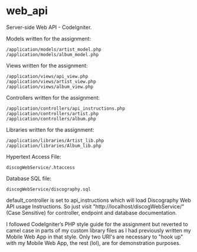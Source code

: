 web_api
=======

Server-side Web API - CodeIgniter.

Models written for the assignment:

	/application/models/artist_model.php
	/application/models/album_model.php

Views  written for the assignment:

	/application/views/api_view.php
	/application/views/artist_view.php
	/application/views/album_view.php

Controllers written for the assignment:

	/application/controllers/api_instructions.php
	/application/controllers/artist.php
	/application/controllers/album.php

Libraries written for the assignment:

	/application/libraries/Artist_lib.php
	/application/libraries/Album_lib.php

Hypertext Access File:

	discogWebService/.htaccess

Database SQL file:

	discogWebService/discography.sql

default_controller is set to api_instructions which will load Discography Web API usage Instructions.
So just visit "http://localhost/discogWebService/" (Case Sensitive) for controller, endpoint and database documentation.

I followed CodeIgniter’s PHP style guide for the assignment but reverted to camel case in parts of my 
custom library files as I had previously written my Mobile Web App in that style. Only two URI's are necessary 
to "hook up" with my Mobile Web App, the rest (lol), are for demonstration purposes.
